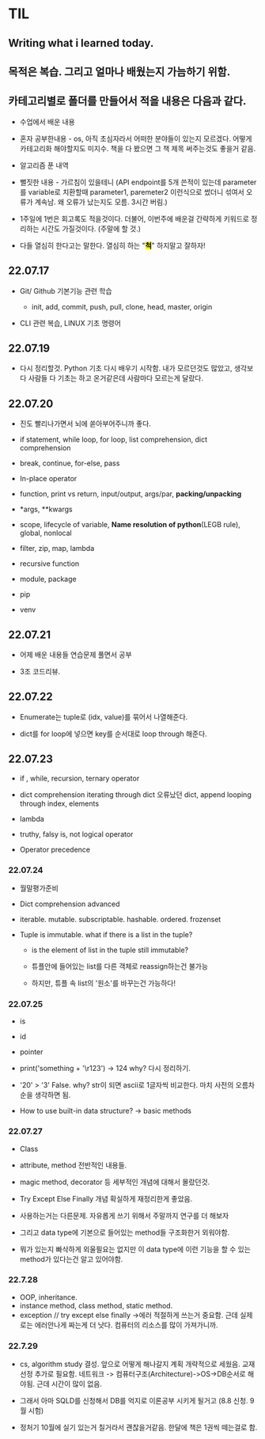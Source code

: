 # TIL

## Writing what i learned today.

## 목적은 복습. 그리고 얼마나 배웠는지 가늠하기 위함.

## 카테고리별로 폴더를 만들어서 적을 내용은 다음과 같다.

- 수업에서 배운 내용

- 혼자 공부한내용 - os, 아직 초심자라서 어떠한 분야들이 있는지 모르겠다. 어떻게 카테고리화 해야할지도 미지수. 책을 다 봤으면 그 책  제목 써주는것도 좋을거 같음.

- 알고리즘 푼 내역

- 뻘짓한 내용 - 가르침이 있을테니 (API endpoint를 5개 쓴적이 있는데 parameter를 variable로 치환할때 parameter1, paremeter2 이런식으로 썼더니 섞여서 오류가 계속남. 왜 오류가 났는지도 모름. 3시간 버림.)

- 1주일에 1번은 회고록도 적을것이다. 더불어, 이번주에 배운걸 간략하게 키워드로 정리하는 시간도 가질것이다. (주말에 할 것.)

- 다들 열심히 한다고는 말한다. 열심히 하는 "**<mark>척</mark>**" 하지말고 잘하자!

## 22.07.17

- Git/ Github 기본기능 관련 학습
  
  - init, add, commit, push, pull, clone, head, master, origin

- CLI 관련 복습, LINUX 기초 명령어

## 22.07.19

- 다시 정리할것. Python 기초 다시 배우기 시작함. 내가 모르던것도 많았고, 생각보다 사람들 다 기초는 하고 온거같은데 사람마다 모르는게 달랐다.

## 22.07.20

- 진도 빨리나가면서 뇌에 쏟아부어주니까 좋다.

- if statement, while loop, for loop, list comprehension, dict comprehension

- break, continue, for-else, pass

- In-place operator

- function, print vs return, input/output, args/par, **packing/unpacking**

- *args, **kwargs

- scope, lifecycle of variable, **Name resolution of python**(LEGB rule), global, nonlocal

- filter, zip, map, lambda

- recursive function

- module, package

- pip

- venv

## 22.07.21

- 어제 배운 내용들 연습문제 풀면서 공부

- 3조 코드리뷰.

## 22.07.22

- Enumerate는 tuple로 (idx, value)를 묶어서 나열해준다.

- dict를 for loop에 넣으면 key를 순서대로 loop through 해준다.

## 22.07.23

- if , while, recursion, ternary operator

- dict comprehension
  iterating through dict
  오류났던 dict, append
  looping through index, elements

- lambda

- truthy, falsy
  is, not
  logical operator

- Operator precedence

### 22.07.24

- 월말평가준비

- Dict comprehension advanced

- iterable. mutable. subscriptable. hashable. ordered. frozenset

- Tuple is immutable. what if there is a list in the tuple?
  
  - is the element of list in the tuple still immutable?
  
  - 튜플안에 들어있는 list를 다른 객체로 reassign하는건 불가능
  
  - 하지만, 튜플 속 list의 '원소'를 바꾸는건 가능하다!

### 22.07.25

- is

- id

- pointer

- print('something + '\r123') -> 124 why? 다시 정리하기.

- '20' > '3' False. why? str이 되면 ascii로 1글자씩 비교한다. 마치 사전의 오름차순을 생각하면 됨.

- How to use built-in data structure? -> basic methods

### 22.07.27

- Class

- attribute, method 전반적인 내용들.

- magic method, decorator 등 세부적인 개념에 대해서 몰랐던것.

- Try Except Else Finally 개념 확실하게 재정리한게 좋았음.

- 사용하는거는 다른문제. 자유롭게 쓰기 위해서 주말까지 연구를 더 해보자

- 그리고 data type에 기본으로 들어있는 method들 구조화한거 외워야함.

- 뭐가 있는지 빠삭하게 외울필요는 없지만 이 data type에 이런 기능을 할 수 있는 method가 있다는건 알고 있어야함.

### 22.7.28

- OOP, inheritance.
- instance method, class method, static method.
- exception // try except else finally ->에러 적절하게 쓰는거 중요함. 근데 실제로는 에러안나게 짜는게 더 낫다. 컴퓨터의 리소스를 많이 가져가니까.

### 22.7.29

- cs, algorithm study 결성. 앞으로 어떻게 해나갈지 계획 개략적으로 세웠음. 교재선정 추가로 필요함. 네트워크 -> 컴퓨터구조(Architecture)->OS->DB순서로 해야됨. 근데 시간이 많이 없음.

- 그래서 아마 SQLD를 신청해서 DB를 억지로 이론공부 시키게 될거고 (8.8 신청. 9월 시험)

- 정처기 10월에 실기 있는거 칠거라서 괜찮을거같음. 한달에 책은 1권씩 떼는걸로 함.
